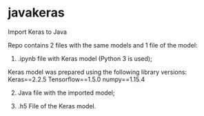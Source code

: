 # javakeras
Import Keras to Java

Repo contains 2 files with the same models and 1 file of the model:
1) .ipynb file with Keras model (Python 3 is used);

Keras model was prepared using the following library versions:
Keras==2.2.5
Tensorflow==1.5.0
numpy==1.15.4

2) Java file with the imported model;

3) .h5 File of the Keras model.
